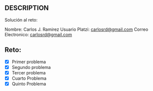 ## DESCRIPTION

Solución al reto:

Nombre: Carlos J. Ramirez
Usuario Platzi: carlosrd@gmail.com
Correo Electronico: carlosrd@gmail.com

## Reto:

- [X] Primer problema
- [X] Segundo problema
- [X] Tercer problema
- [X] Cuarto Problema
- [X] Quinto Problema

